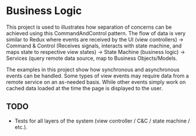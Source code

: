 # Business Logic

This project is used to illustrates how separation of concerns can be achieved using this CommandAndControl pattern. The flow of data is very similar to Redux where events are received by the UI (view controllers) -> Command & Control (Receives signals, interacts with state machine, and maps state to respective view states) -> State Machine (business logic) -> Services (query remote data source, map to Business Objects/Models.

The examples in this project show how synchronous and asynchronous events can be handled. Some types of view events may require data from a remote service on an as-needed basis. While other events simply work on cached data loaded at the time the page is displayed to the user.

## TODO

- Tests for all layers of the system (view controller / C&C / state machine / etc.).
